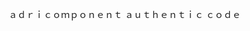  ａｄｒｉｃｏｍｐｏｎｅｎｔ
ａｕｔｈｅｎｔｉｃ ｃｏｄｅ
<!---
adricomponent/adricomponent is a ✨ special ✨ repository because its `README.md` (this file) appears on your GitHub profile.
You can click the Preview link to take a look at your changes.
--->
